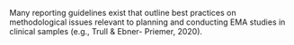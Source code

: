 Many reporting guidelines exist that outline best practices on methodological issues
relevant to planning and conducting EMA studies in clinical samples (e.g., Trull & Ebner-
Priemer, 2020).





